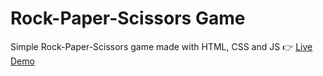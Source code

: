 # Rock-Paper-Scissors Game
Simple Rock-Paper-Scissors game made with HTML, CSS and JS
:point_right: [Live Demo](https://drewnioq.github.io/rock-paper-scissors/)
